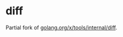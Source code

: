 # diff

Partial fork of [golang.org/x/tools/internal/diff](https://pkg.go.dev/golang.org/x/tools@v0.30.0/internal/diff).
